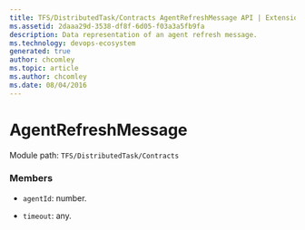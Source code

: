 ```yaml
---
title: TFS/DistributedTask/Contracts AgentRefreshMessage API | Extensions for Azure DevOps Services
ms.assetid: 2daaa29d-3538-df8f-6d05-f03a3a5fb9fa
description: Data representation of an agent refresh message.
ms.technology: devops-ecosystem
generated: true
author: chcomley
ms.topic: article
ms.author: chcomley
ms.date: 08/04/2016
---
```


# AgentRefreshMessage

Module path: `TFS/DistributedTask/Contracts`

### Members

- `agentId`: number.

- `timeout`: any.
